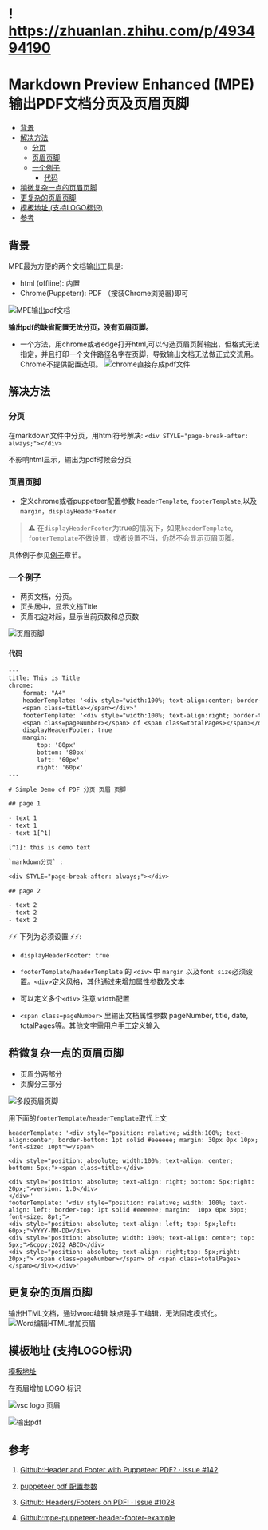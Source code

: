 # ! https://zhuanlan.zhihu.com/p/493494190

# Markdown Preview Enhanced (MPE) 输出PDF文档分页及页眉页脚

- [背景](#背景)
- [解决方法](#解决方法)
    - [分页](#分页)
    - [页眉页脚](#页眉页脚)
    - [一个例子](#一个例子)
        - [代码](#代码)
- [稍微复杂一点的页眉页脚](#稍微复杂一点的页眉页脚)
- [更复杂的页眉页脚](#更复杂的页眉页脚)
- [模板地址 (支持LOGO标识)](#模板地址-支持logo标识)
- [参考](#参考)


## 背景

MPE最为方便的两个文档输出工具是:

- html (offline): 内置
- Chrome(Puppeterr): PDF （按装Chrome浏览器)即可

![MPE输出pdf文档](https://pic4.zhimg.com/80/v2-0c118f498b12c6e9ace0f8f6d74798d3.png)

**输出pdf的缺省配置无法分页，没有页眉页脚。**

- 一个方法，用chrome或者edge打开html,可以勾选页眉页脚输出，但格式无法指定，并且打印一个文件路径名字在页脚，导致输出文档无法做正式交流用。Chrome不提供配置选项。
    ![chrome直接存成pdf文件](https://pic4.zhimg.com/80/v2-e5a516e56fe48bdcdb6d5747725a861d.png)


## 解决方法

### 分页

在markdown文件中分页，用html符号解决: `<div STYLE="page-break-after: always;"></div>`

不影响html显示，输出为pdf时候会分页

### 页眉页脚

- 定义chrome或者puppeteer配置参数 `headerTemplate`, `footerTemplate`,以及 `margin`，`displayHeaderFooter`

> ⚠️ 在`displayHeaderFooter`为true的情况下，如果`headerTemplate`, `footerTemplate`不做设置，或者设置不当，仍然不会显示页眉页脚。

具体例子参见[例子](#33-一个例子)章节。

### 一个例子

- 两页文档，分页。
- 页头居中，显示文档Title
- 页眉右边对起，显示当前页数和总页数

![页眉页脚](https://pic4.zhimg.com/80/v2-101aa995b89a92e9c80230abc6272dff.png)

#### 代码
```txt
---
title: This is Title
chrome:
    format: "A4"
    headerTemplate: '<div style="width:100%; text-align:center; border-bottom: 1pt solid #eeeeee; margin: 20px 10px 10px; font-size: 10pt"> 
    <span class=title></span></div>'
    footerTemplate: '<div style="width:100%; text-align:right; border-top: 1pt solid #eeeeee; margin:  10px 10px 20px; font-size: 8pt;"> 
    <span class=pageNumber></span> of <span class=totalPages></span></div>'
    displayHeaderFooter: true
    margin:
        top: '80px'
        bottom: '80px'
        left: '60px'
        right: '60px'
---

# Simple Demo of PDF 分页 页眉 页脚

## page 1

- text 1 
- text 1 
- text 1[^1]

[^1]: this is demo text 

`markdown分页` :

<div STYLE="page-break-after: always;"></div>

## page 2

- text 2
- text 2
- text 2

```
⚡⚡ 下列为必须设置 ⚡⚡:

- `displayHeaderFooter: true`

- `footerTemplate`/`headerTemplate` 的 `<div>` 中  `margin` 以及`font size`必须设置。`<div>`定义风格，其他通过<span>来增加属性参数及文本

- 可以定义多个`<div>` 注意 `width`配置

- `<span class=pageNumber>` 里输出文档属性参数 pageNumber, title, date, totalPages等。其他文字需用户手工定义输入

## 稍微复杂一点的页眉页脚

- 页眉分两部分
- 页脚分三部分

![多段页眉页脚](https://pic4.zhimg.com/80/v2-bca159c97a79d63c6afecc320e5c3715.png)

用下面的`footerTemplate`/`headerTemplate`取代上文
```
headerTemplate: '<div style="position: relative; width:100%; text-align:center; border-bottom: 1pt solid #eeeeee; margin: 30px 0px 10px; font-size: 10pt"></span>

<div style="position: absolute; width:100%; text-align: center; bottom: 5px;"><span class=title></div>

<div style="position: absolute; text-align: right; bottom: 5px;right: 20px;">version: 1.0</div>
</div>'
footerTemplate: '<div style="position: relative; width: 100%; text-align: left; border-top: 1pt solid #eeeeee; margin:  10px 0px 30px; font-size: 8pt;">
<div style="position: absolute; text-align: left; top: 5px;left: 60px;">YYYY-MM-DD</div>
<div style="position: absolute; width: 100%; text-align: center; top: 5px;">&copy;2022 ABCD</div>
<div style="position: absolute; text-align: right;top: 5px;right: 20px;"> <span class=pageNumber></span> of <span class=totalPages></span></div></div>'
```

## 更复杂的页眉页脚

输出HTML文档，通过word编辑
缺点是手工编辑，无法固定模式化。
![Word编辑HTML增加页眉](https://pic4.zhimg.com/80/v2-e9cb899f97fd79178585c86b91e1758f.png)

## 模板地址 (支持LOGO标识)

[模板地址](https://gitee.com/jeffatoptics/mpe-pdf-template)

在页眉增加 LOGO 标识

![vsc logo 页眉](https://pic4.zhimg.com/80/v2-a9bbb3303b717b24f2426e0211852827.png)

![输出pdf](https://pic4.zhimg.com/80/v2-4fc0b73b4d9e06d1c911cbd12bb4ba48.gif)

## 参考

1. [Github:Header and Footer with Puppeteer PDF? · Issue #142](https://github.com/shd101wyy/vscode-markdown-preview-enhanced/issues/142)

1. [puppeteer pdf 配置参数](https://github.com/GoogleChrome/puppeteer/blob/v1.8.0/docs/api.md#pagepdfoptions)   

1. [Github: Headers/Footers on PDF! · Issue #1028](https://github.com/shd101wyy/markdown-preview-enhanced/issues/1028)

1. [Github:mpe-puppeteer-header-footer-example](https://gitee.com/link?target=https%3A%2F%2Fgithub.com%2Ftmori3y2%2Fmpe-puppeteer-header-footer-example)